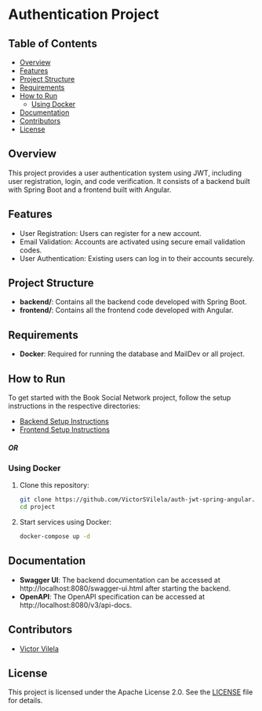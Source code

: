 # Authentication Project

## Table of Contents

- [Overview](#overview)
- [Features](#features)
- [Project Structure](#project-structure)
- [Requirements](#requirements)
- [How to Run](#how-to-run)
  - [Using Docker](#using-docker)
- [Documentation](#documentation)
- [Contributors](#contributors)
- [License](#license)

## Overview

This project provides a user authentication system using JWT, including user registration, login, and code verification. It consists of a backend built with Spring Boot and a frontend built with Angular.

## Features

- User Registration: Users can register for a new account.
- Email Validation: Accounts are activated using secure email validation codes.
- User Authentication: Existing users can log in to their accounts securely.

## Project Structure

- **backend/**: Contains all the backend code developed with Spring Boot.
- **frontend/**: Contains all the frontend code developed with Angular.

## Requirements

- **Docker**: Required for running the database and MailDev or all project.

## How to Run

To get started with the Book Social Network project, follow the setup instructions in the respective directories:

- [Backend Setup Instructions](/backend/README.md)
- [Frontend Setup Instructions](/frontend//README.md)


##### OR

### Using Docker

1. Clone this repository:
   ```bash
   git clone https://github.com/VictorSVilela/auth-jwt-spring-angular.git
   cd project

2. Start services using Docker:
   ```bash
   docker-compose up -d

## Documentation

- **Swagger UI**: The backend documentation can be accessed at http://localhost:8080/swagger-ui.html after starting the backend.
- **OpenAPI**: The OpenAPI specification can be accessed at http://localhost:8080/v3/api-docs.

## Contributors

- [Victor Vilela](https://github.com/VictorSVilela)

## License

This project is licensed under the Apache License 2.0. See the [LICENSE](LICENSE) file for details.

